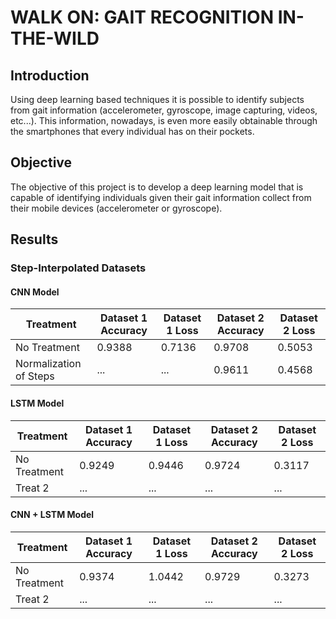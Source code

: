 # WALK ON: GAIT RECOGNITION IN-THE-WILD

## Introduction

Using deep learning based techniques it is possible to identify subjects from gait information (accelerometer, gyroscope, image capturing, videos, etc...).
This information, nowadays, is even more easily obtainable through the smartphones that every individual has on their pockets.

## Objective

The objective of this project is to develop a deep learning model that is capable of identifying individuals given their gait information collect from their
mobile devices (accelerometer or gyroscope).

## Results

### Step-Interpolated Datasets

#### CNN Model

| Treatment  | Dataset 1 Accuracy | Dataset 1 Loss | Dataset 2 Accuracy | Dataset 2 Loss |
|------------|---------------------|---------------|---------------------|---------------|
| No Treatment    | 0.9388                 | 0.7136           | 0.9708                 | 0.5053           |
| Normalization of Steps    | ...                 | ...           | 0.9611                 | 0.4568           |

#### LSTM Model

| Treatment  | Dataset 1 Accuracy | Dataset 1 Loss | Dataset 2 Accuracy | Dataset 2 Loss |
|------------|---------------------|---------------|---------------------|---------------|
| No Treatment    | 0.9249                 | 0.9446           | 0.9724                 | 0.3117           |
| Treat 2    | ...                 | ...           | ...                 | ...           |

#### CNN + LSTM Model

| Treatment  | Dataset 1 Accuracy | Dataset 1 Loss | Dataset 2 Accuracy | Dataset 2 Loss |
|------------|---------------------|---------------|---------------------|---------------|
| No Treatment    | 0.9374                 | 1.0442          | 0.9729                 | 0.3273           |
| Treat 2    | ...                 | ...           | ...                 | ...           |